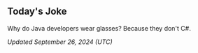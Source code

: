 ## Today's Joke
Why do Java developers wear glasses? Because they don't C#.

*Updated September 26, 2024 (UTC)*
